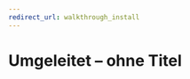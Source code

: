 ```yaml
---
redirect_url: walkthrough_install
---
```


# Umgeleitet – ohne Titel




<!--HONumber=May16_HO1-->



